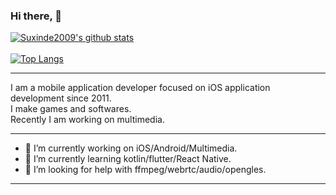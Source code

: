 
### Hi there, 👋

[![Suxinde2009's github stats](https://github-readme-stats.vercel.app/api?username=suxinde2009&theme=radical&show_icons=true&include_all_commits=true&count_private=true)](https://github.com/anuraghazra/github-readme-stats)
<br/>
<br/>
[![Top Langs](https://github-readme-stats.vercel.app/api/top-langs/?username=suxinde2009&theme=radical&layout=compact)](https://github.com/anuraghazra/github-readme-stats)
<br/>

---

I am a mobile application developer focused on iOS application development since 2011. <br/>
I make games and softwares. <br/>
Recently I am working on multimedia. <br/>

---

- 🔭 I’m currently working on iOS/Android/Multimedia.
- 🌱 I’m currently learning kotlin/flutter/React Native.
- 🤔 I’m looking for help with ffmpeg/webrtc/audio/opengles.

---


